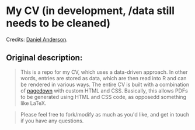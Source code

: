# My CV (in development, /data still needs to be cleaned)

Credits: [Daniel Anderson](https://github.com/datalorax/anderson-cv).

## Original description:  

> This is a repo for my CV, which uses a data-driven approach. In other words, entries are stored as data, which are then read into R and can be rendered in various ways. The entire CV is built with a combination of [pagedown](https://github.com/rstudio/pagedown) with custom HTML and CSS. Basically, this allows PDFs to be generated using HTML and CSS code, as opposedd something like LaTeX. 

> Please feel free to fork/modify as much as you'd like, and get in touch if you have any questions.